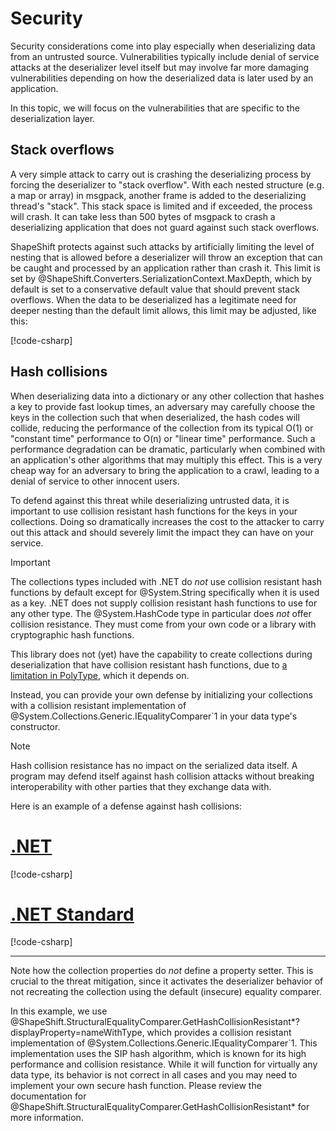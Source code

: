 # Security

Security considerations come into play especially when deserializing data from an untrusted source.
Vulnerabilities typically include denial of service attacks at the deserializer level itself but may involve far more damaging vulnerabilities depending on how the deserialized data is later used by an application.

In this topic, we will focus on the vulnerabilities that are specific to the deserialization layer.

## Stack overflows

A very simple attack to carry out is crashing the deserializing process by forcing the deserializer to "stack overflow".
With each nested structure (e.g. a map or array) in msgpack, another frame is added to the deserializing thread's "stack".
This stack space is limited and if exceeded, the process will crash.
It can take less than 500 bytes of msgpack to crash a deserializing application that does not guard against such stack overflows.

ShapeShift protects against such attacks by artificially limiting the level of nesting that is allowed before a deserializer will throw an exception that can be caught and processed by an application rather than crash it.
This limit is set by @ShapeShift.Converters.SerializationContext.MaxDepth, which by default is set to a conservative default value that should prevent stack overflows.
When the data to be deserialized has a legitimate need for deeper nesting than the default limit allows, this limit may be adjusted, like this:

[!code-csharp[](../../samples/Security.cs#SetMaxDepth)]

## Hash collisions

When deserializing data into a dictionary or any other collection that hashes a key to provide fast lookup times, an adversary may carefully choose the keys in the collection such that when deserialized, the hash codes will collide, reducing the performance of the collection from its typical O(1) or "constant time" performance to O(n) or "linear time" performance.
Such a performance degradation can be dramatic, particularly when combined with an application's other algorithms that may multiply this effect.
This is a very cheap way for an adversary to bring the application to a crawl, leading to a denial of service to other innocent users.

To defend against this threat while deserializing untrusted data, it is important to use collision resistant hash functions for the keys in your collections.
Doing so dramatically increases the cost to the attacker to carry out this attack and should severely limit the impact they can have on your service.

> [!IMPORTANT]
> The collections types included with .NET do _not_ use collision resistant hash functions by default except for @System.String specifically when it is used as a key.
> .NET does not supply collision resistant hash functions to use for any other type.
> The @System.HashCode type in particular does _not_ offer collision resistance.
> They must come from your own code or a library with cryptographic hash functions.

This library does not (yet) have the capability to create collections during deserialization that have collision resistant hash functions, due to [a limitation in PolyType](https://github.com/eiriktsarpalis/PolyType/issues/33), which it depends on.

Instead, you can provide your own defense by initializing your collections with a collision resistant implementation of @System.Collections.Generic.IEqualityComparer`1 in your data type's constructor.

> [!NOTE]
> Hash collision resistance has no impact on the serialized data itself.
> A program may defend itself against hash collision attacks without breaking interoperability with other parties that they exchange data with.

Here is an example of a defense against hash collisions:

# [.NET](#tab/net)

[!code-csharp[](../../samples/Security.cs#SecureEqualityComparersNET)]

# [.NET Standard](#tab/netfx)

[!code-csharp[](../../samples/Security.cs#SecureEqualityComparersNETFX)]

---

Note how the collection properties do _not_ define a property setter.
This is crucial to the threat mitigation, since it activates the deserializer behavior of not recreating the collection using the default (insecure) equality comparer.

In this example, we use @ShapeShift.StructuralEqualityComparer.GetHashCollisionResistant*?displayProperty=nameWithType, which provides a collision resistant implementation of @System.Collections.Generic.IEqualityComparer`1.
This implementation uses the SIP hash algorithm, which is known for its high performance and collision resistance.
While it will function for virtually any data type, its behavior is not correct in all cases and you may need to implement your own secure hash function.
Please review the documentation for @ShapeShift.StructuralEqualityComparer.GetHashCollisionResistant* for more information.
